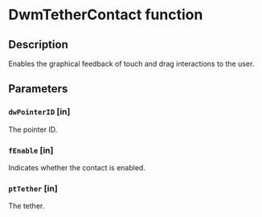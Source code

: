 # DwmTetherContact function

## Description

Enables the graphical feedback of touch and drag interactions to the user.

## Parameters

### `dwPointerID` [in]

The pointer ID.

### `fEnable` [in]

Indicates whether the contact is enabled.

### `ptTether` [in]

The tether.